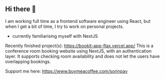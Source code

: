 ## Hi there 👋
I am working full time as a frontend software engineer using React, but when I get a bit of time, I try to work on personal projects. 
- currently familiarising myself with NextJS

Recently finished project(s):
https://bookit-app-flax.vercel.app/
This is a conference room booking website using NextJS, with an authentication layer. It supports checking room availability and does not let the users have overlapping bookings. 


Support me here: https://www.buymeacoffee.com/sorinpav
<!--
**sorinpav/sorinpav** is a ✨ _special_ ✨ repository because its `README.md` (this file) appears on your GitHub profile.

Here are some ideas to get you started:

- 🔭 I’m currently working on ...
- 🌱 I’m currently learning ...
- 👯 I’m looking to collaborate on ...
- 🤔 I’m looking for help with ...
- 💬 Ask me about ...
- 📫 How to reach me: ...
- 😄 Pronouns: ...
- ⚡ Fun fact: ...
-->
